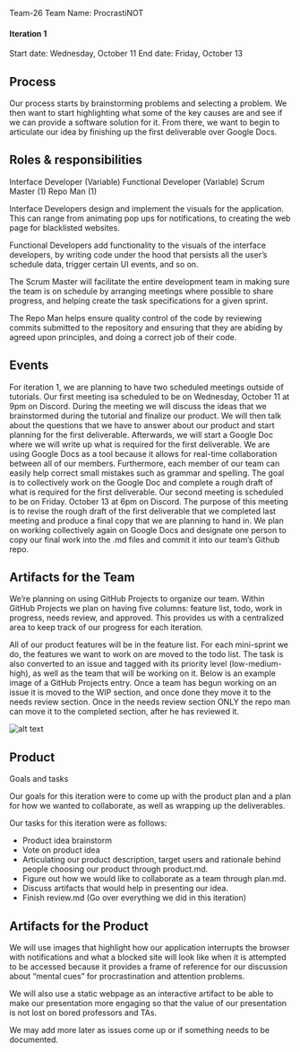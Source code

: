 Team-26 
Team Name: ProcrastiNOT

#### Iteration 1

Start date: Wednesday, October 11
End date: Friday, October 13

## Process

Our process starts by brainstorming problems and selecting a problem. We then want to start highlighting what some of the key causes are and see if we can provide a software solution for it. From there, we want to begin to articulate our idea by finishing up the first deliverable over Google Docs.

## Roles & responsibilities

Interface Developer (Variable)
Functional Developer (Variable)
Scrum Master (1)
Repo Man (1)

Interface Developers design and implement the visuals for the application. This can range from animating pop ups for notifications, to creating the web page for blacklisted websites.

Functional Developers add functionality to the visuals of the interface developers, by writing code under the hood that persists all the user’s schedule data, trigger certain UI events, and so on.

The Scrum Master will facilitate the entire development team in making sure the team is on schedule by arranging meetings where possible to share progress, and helping create the task specifications for a given sprint.

The Repo Man helps ensure quality control of the code by reviewing commits submitted to the repository and ensuring that they are abiding by agreed upon principles, and doing a correct job of their code.



## Events
For iteration 1, we are planning to have two scheduled meetings outside of tutorials. Our first meeting isa scheduled to be on Wednesday, October 11 at 9pm on Discord. During the meeting we will discuss the ideas that we brainstormed during the tutorial and finalize our product. We will then talk about the questions that we have to answer about our product and start planning for the first deliverable. Afterwards, we will start a Google Doc where we will write up what is required for the first deliverable. We are using Google Docs as a tool because it allows for real-time collaboration between all of our members. Furthermore, each member of our team can easily help correct small mistakes such as grammar and spelling. The goal is to collectively work on the Google Doc and complete a rough draft of what is required for the first deliverable. Our second meeting is scheduled to be on Friday. October 13 at 6pm on Discord. The purpose of this meeting is to revise the rough draft of the first deliverable that we completed last meeting and produce a final copy that we are planning to hand in. We plan on working collectively again on Google Docs and designate one person to copy our final work into the .md files and commit it into our team’s Github repo.

## Artifacts for the Team


We’re planning on using GitHub Projects to organize our team. Within GitHub Projects we plan on having five columns: feature list, todo, work in progress, needs review, and approved. This provides us with a centralized area to keep track of our progress for each iteration. 

All of our product features will be in the feature list. For each mini-sprint we do, the features we want to work on are moved to the todo list. The task is also converted to an issue and tagged with its priority level (low-medium-high), as well as the team that will be working on it. Below is an example image of a GitHub Projects entry. Once a team has begun working on an issue it is moved to the WIP section, and once done they move it to the needs review section. Once in the needs review section ONLY the repo man can move it to the completed section, after he has reviewed it.


![alt text](https://i.imgur.com/o9TLzaz.png)


## Product

Goals and tasks

Our goals for this iteration were to come up with the product plan and a plan for how we wanted to collaborate, as well as wrapping up the deliverables. 

Our tasks for this iteration were as follows:

- Product idea brainstorm
- Vote on product idea
- Articulating our product description, target users and rationale behind people choosing our product through product.md.
- Figure out how we would like to collaborate as a team through plan.md.
- Discuss artifacts that would help in presenting our idea.
- Finish review.md (Go over everything we did in this iteration)
## Artifacts for the Product

We will use images that highlight how our application interrupts the browser with notifications and what a blocked site will look like when it is attempted to be accessed because it provides a frame of reference for our discussion about “mental cues” for procrastination and attention problems.

We will also use a static webpage as an interactive artifact to be able to make our presentation more engaging so that the value of our presentation is not lost on bored professors and TAs.

We may add more later as issues come up or if something needs to be documented.
